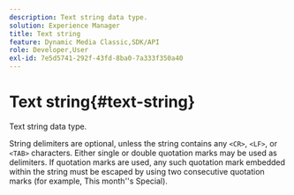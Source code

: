 ```yaml
---
description: Text string data type.
solution: Experience Manager
title: Text string
feature: Dynamic Media Classic,SDK/API
role: Developer,User
exl-id: 7e5d5741-292f-43fd-8ba0-7a333f350a40
---
```

# Text string{#text-string}

Text string data type.

 String delimiters are optional, unless the string contains any `<CR>`, `<LF>`, or `<TAB>` characters. Either single or double quotation marks may be used as delimiters. If quotation marks are used, any such quotation mark embedded within the string must be escaped by using two consecutive quotation marks (for example, This month''s Special).
